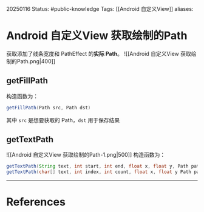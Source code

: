 20250116
Status: #public-knowledge
Tags: [[Android 自定义View]] 
aliases: 
# Android 自定义View 获取绘制的Path
获取添加了线条宽度和 PathEffect 的**实际 Path**。
![[Android 自定义View 获取绘制的Path.png|400]]
## getFillPath
构造函数为：
```Java
getFillPath(Path src, Path dst)
```
其中 `src` 是想要获取的 Path，`dst` 用于保存结果
## getTextPath
![[Android 自定义View 获取绘制的Path-1.png|500]]
构造函数为：
```Java
getTextPath(String text, int start, int end, float x, float y, Path path)
getTextPath(char[] text, int index, int count, float x, float y Path path)
```











---
# References
